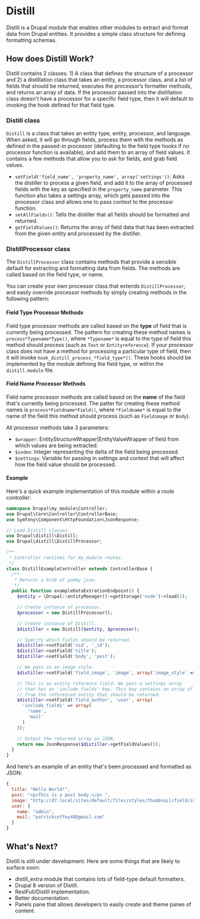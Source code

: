 # Distill
Distill is a Drupal module that enables other modules to extract and format
data from Drupal entities. It provides a simple class structure for defining
formatting schemas.

## How does Distill Work?
Distill contains 2 classes. 1) A class that defines the structure of a
processor and 2) a distillation class that takes an entity, a processor class,
and a list of fields that should be returned, executes the processor’s
formatter methods, and returns an array of data. If the processor passed into
the distillation class doesn't have a processor for a specific field type,
then it will default to invoking the hook defined for that field type.

### Distill class
`Distill` is a class that takes an entity type, entity, processor, and
language. When asked, it will go through fields, process them with the
methods as defined in the passed-in processor (defaulting to the field type
hooks if no processor function is available), and add them to an array of
field values. It contains a few methods that allow you to ask for fields, and
grab field values.

- `setField('field_name', 'property_name', array('settings'))`: Asks the
distiller to process a given field, and add it to the array of processed fields
with the key as specified in the `property_name` parameter. This function also
takes a settings array, which gets passed into the processor class and allows
one to pass context to the processor function.
- `setAllFields()`: Tells the distiller that all fields should be formatted
and returned.
- `getFieldValues()`: Returns the array of field data that has been extracted
from the given entity and processed by the distiller.

### DistillProcessor class
The `DistillProcessor` class contains methods that provide a sensible default
for extracting and formatting data from fields. The methods are called based
on the field type, or name.

You can create your own processor class that extends `DistillProcessor`, and
easily override processor methods by simply creating methods in the following
pattern:

#### Field Type Processor Methods
Field type processor methods are called based on the **type** of field that is
currently being processed. The pattern for creating these method names is
`process*Typename*Type()`, where `*Typename*` is equal to the type of field
this method should process (such as `Text` or `Entityreference`). If your
processor class does not have a method for processing a particular type of
field, then it will invoke `hook_distill_process_*field_type*()`. These
hooks should be implemented by the module defining the field type, or within
the `distill.module` file.


#### Field Name Processor Methods
Field name processor methods are called based on the **name** of the field
that's currently being processed. The patter for creating these method names
is `process*Fieldname*Field()`, where `*Fieldname*` is equal to the name of
the field this method should process (such as `Fieldimage` or `Body`).

All processor methods take 3 parameters:

 - `$wrapper`: EntityStructureWrapper|EntityValueWrapper of field from which
 values are being extracted.
 - `$index`: Integer representing the delta of the field being processed.
 - `$settings`: Variable for passing in settings and context that will affect
 how the field value should be processed.

#### Example
Here's a quick example implementation of this module within a route controller:

```php
namespace Drupal\my_module\Controller;
use Drupal\Core\Controller\ControllerBase;
use Symfony\Component\HttpFoundation\JsonResponse;

// Load Distill classes.
use Drupal\distill\Distill;
use Drupal\distill\DistillProcessor;

/**
 * Controller routines for my_module routes.
 */
class DistillExampleController extends ControllerBase {
  /**
   * Returns a blob of yummy json.
   */
  public function exampleDataExtrationEndpoint() {
    $entity = \Drupal::entityManager()->getStorage('node')->load(1);

    // Create instance of processor.
    $processor = new DistillProcessor();

    // Create instance of Distill.
    $distiller = new Distill($entity, $processor);

    // Specify which fields should be returned.
    $distiller->setField('nid', '_id');
    $distiller->setField('title');
    $distiller->setField('body', 'post');

    // We pass in an image style.
    $distiller->setField('field_image', 'image', array('image_style' => 'thumbnail'));

    // This is an entity reference field. We pass a settings array
    // that has an 'include_fields' key. This key contains an array of fields
    // from the referenced entity that should be returned.
    $distiller->setField('field_author', 'user', array(
      'include_fields' => array(
        'name',
        'mail'
      )
    ));

    // Output the returned array as JSON.
    return new JsonResponse($distiller->getFieldValues());
  }
}

```

And here's an example of an entity that's been processed and formatted as JSON:

```javascript
{
  title: "Hello World!",
  post: "<p>This is a post body.</p> ",
  image: "http://d7.local/sites/default/files/styles/thumbnail/field/image/whoa.jpg",
  user: {
    name: "admin",
    mail: "patrickcoffey48@gmail.com"
  }
}
```

## What's Next?
Distill is still under development. Here are some things that are likely to surface soon:

* distill_extra module that contains lots of field-type default formatters.
* Drupal 8 version of Distill.
* RestFull/Distill implementation.
* Better documentation.
* Panels pane that allows developers to easily create and theme panes of content.
